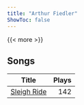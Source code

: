 ```yaml
---
title: "Arthur Fiedler"
ShowToc: false
---
```


{{< more >}}

## Songs
Title | Plays 
----- | -----: 
[Sleigh Ride](/songs/sleigh-ride) | 142

